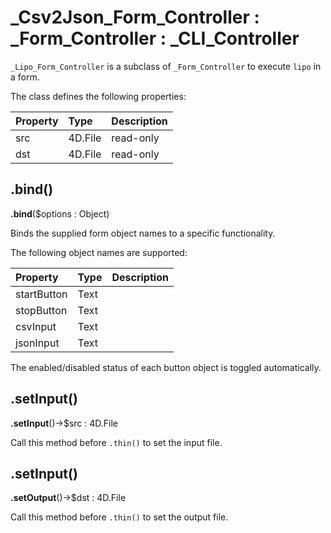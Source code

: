 # _Csv2Json_Form_Controller : _Form_Controller : _CLI_Controller

`_Lipo_Form_Controller` is a subclass of `_Form_Controller` to execute `lipo` in a form. 

The class defines the following properties:

|Property|Type|Description|
|:-|:-|:-|
|src|4D.File|read-only|
|dst|4D.File|read-only|

## .bind() 

**.bind**($options : Object)

Binds the supplied form object names to a specific functionality. 

The following object names are supported:

|Property|Type|Description|
|:-|:-|:-|
|startButton|Text||
|stopButton|Text||
|csvInput|Text||
|jsonInput|Text||

The enabled/disabled status of each button object is toggled automatically.

## .setInput() 

**.setInput**()->$src : 4D.File

Call this method before `.thin()` to set the input file.

## .setInput() 

**.setOutput**()->$dst : 4D.File

Call this method before `.thin()` to set the output file.

